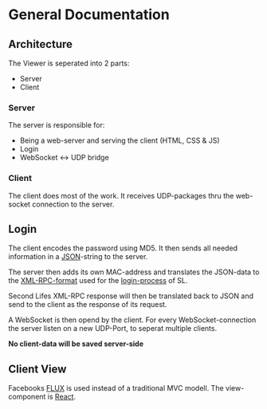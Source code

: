 # General Documentation

## Architecture
The Viewer is seperated into 2 parts:

* Server
* Client

### Server
The server is responsible for:

* Being a web-server and serving the client (HTML, CSS & JS)
* Login
* WebSocket <-> UDP bridge

### Client
The client does most of the work. It receives UDP-packages thru the web-socket connection to the server.

## Login
The client encodes the password using MD5. It then sends all needed information in a [JSON](http://json.org)-string to the server.

The server then adds its own MAC-address and translates the JSON-data to the [XML-RPC-format](https://en.wikipedia.org/wiki/XML-RPC) used for the [login-process](http://wiki.secondlife.com/wiki/Current_login_protocols) of SL.

Second Lifes XML-RPC response will then be translated back to JSON and send to the client as the response of its request.

A WebSocket is then opend by the client. For every WebSocket-connection the server listen on a new UDP-Port, to seperat multiple clients.

**No client-data will be saved server-side**

## Client View
Facebooks [FLUX](http://facebook.github.io/flux/) is used instead of a traditional MVC modell. The view-component is [React](https://facebook.github.io/react/).
